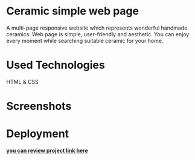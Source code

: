 # Ceramic simple web page 
A multi-page responsive website which represents wonderful handmade ceramics. 
Web page is simple, user-friendly and aesthetic.
You can enjoy every moment while searching suitable ceramic for your home.


# Used Technologies 

HTML & CSS 

# Screenshots

<link href="REC-20240619153151.mp4"/>


# Deployment 
 <a href="https://khatiachip.github.io/Ceramics-simple-page/"> <strong> you can review project link here </strong> </a>
